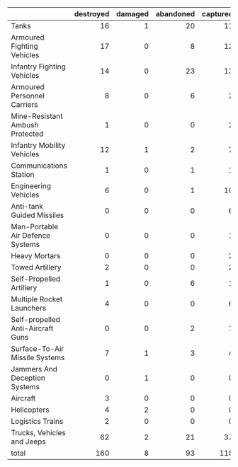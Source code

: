 |                                   |   destroyed |   damaged |   abandoned |   captured |   total |
|:----------------------------------|------------:|----------:|------------:|-----------:|--------:|
| Tanks                             |          16 |         1 |          20 |         11 |      48 |
| Armoured Fighting Vehicles        |          17 |         0 |           8 |         12 |      37 |
| Infantry Fighting Vehicles        |          14 |         0 |          23 |         13 |      50 |
| Armoured Personnel Carriers       |           8 |         0 |           6 |          2 |      16 |
| Mine-Resistant Ambush Protected   |           1 |         0 |           0 |          2 |       3 |
| Infantry Mobility Vehicles        |          12 |         1 |           2 |          7 |      22 |
| Communications Station            |           1 |         0 |           1 |          1 |       3 |
| Engineering Vehicles              |           6 |         0 |           1 |         10 |      17 |
| Anti-tank Guided Missiles         |           0 |         0 |           0 |          6 |       6 |
| Man-Portable Air Defence Systems  |           0 |         0 |           0 |          1 |       1 |
| Heavy Mortars                     |           0 |         0 |           0 |          2 |       2 |
| Towed Artillery                   |           2 |         0 |           0 |          2 |       4 |
| Self-Propelled Artillery          |           1 |         0 |           6 |          1 |       8 |
| Multiple Rocket Launchers         |           4 |         0 |           0 |          6 |      10 |
| Self-propelled Anti-Aircraft Guns |           0 |         0 |           2 |          1 |       3 |
| Surface-To-Air Missile Systems    |           7 |         1 |           3 |          4 |      15 |
| Jammers And Deception Systems     |           0 |         1 |           0 |          0 |       1 |
| Aircraft                          |           3 |         0 |           0 |          0 |       3 |
| Helicopters                       |           4 |         2 |           0 |          0 |       6 |
| Logistics Trains                  |           2 |         0 |           0 |          0 |       2 |
| Trucks, Vehicles and Jeeps        |          62 |         2 |          21 |         37 |     122 |
| total                             |         160 |         8 |          93 |        118 |     379 |